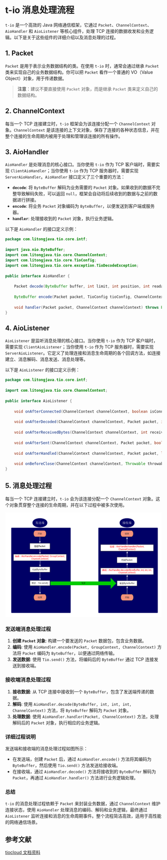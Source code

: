 # t-io 消息处理流程

`t-io` 是一个高效的 Java 网络通信框架，它通过 `Packet`、`ChannelContext`、`AioHandler` 和 `AioListener` 等核心组件，处理 TCP 连接的数据收发和业务逻辑。以下是关于这些组件的详细介绍以及消息处理的过程。

## 1. Packet

`Packet` 是用于表示业务数据结构的类。在使用 `t-io` 时，通常会通过继承 `Packet` 类来实现自己的业务数据结构。你可以把 `Packet` 看作一个普通的 VO（Value Object）对象，用于传递数据。

> **注意**：建议不要直接使用 `Packet` 对象，而是继承 `Packet` 类来定义自己的数据结构。

## 2. ChannelContext

每当一个 TCP 连接建立时，`t-io` 框架会为该连接分配一个 `ChannelContext` 对象。`ChannelContext` 是该连接的上下文对象，保存了连接的各种状态信息，并在整个连接的生命周期内被用于处理和管理该连接的所有操作。

## 3. AioHandler

`AioHandler` 是处理消息的核心接口。当你使用 `t-io` 作为 TCP 客户端时，需要实现 `ClientAioHandler`；当你使用 `t-io` 作为 TCP 服务器时，需要实现 `ServerAioHandler`。`AioHandler` 接口定义了三个重要的方法：

- **`decode`**: 将 `ByteBuffer` 解码为业务需要的 `Packet` 对象。如果收到的数据不完整导致解码失败，可以返回 `null`，框架会自动将后续收到的数据与之前的数据进行拼接。
- **`encode`**: 将业务 `Packet` 对象编码为 `ByteBuffer`，以便发送到客户端或服务器。
- **`handler`**: 处理接收到的 `Packet` 对象，执行业务逻辑。

以下是 `AioHandler` 的接口定义示例：

```java
package com.litongjava.tio.core.intf;

import java.nio.ByteBuffer;
import com.litongjava.tio.core.ChannelContext;
import com.litongjava.tio.core.TioConfig;
import com.litongjava.tio.core.exception.TioDecodeException;

public interface AioHandler {

    Packet decode(ByteBuffer buffer, int limit, int position, int readableLength, ChannelContext channelContext) throws TioDecodeException;

    ByteBuffer encode(Packet packet, TioConfig tioConfig, ChannelContext channelContext);

    void handler(Packet packet, ChannelContext channelContext) throws Exception;
}
```

## 4. AioListener

`AioListener` 是监听消息处理的核心接口。当你使用 `t-io` 作为 TCP 客户端时，需要实现 `ClientAioListener`；当你使用 `t-io` 作为 TCP 服务器时，需要实现 `ServerAioListener`。它定义了处理连接和消息生命周期的各个回调方法，如连接建立、消息解码、消息发送、消息处理等。

以下是 `AioListener` 的接口定义示例：

```java
package com.litongjava.tio.core.intf;

import com.litongjava.tio.core.ChannelContext;

public interface AioListener {

    void onAfterConnected(ChannelContext channelContext, boolean isConnected, boolean isReconnect) throws Exception;

    void onAfterDecoded(ChannelContext channelContext, Packet packet, int packetSize) throws Exception;

    void onAfterReceivedBytes(ChannelContext channelContext, int receivedBytes) throws Exception;

    void onAfterSent(ChannelContext channelContext, Packet packet, boolean isSentSuccess) throws Exception;

    void onAfterHandled(ChannelContext channelContext, Packet packet, long cost) throws Exception;

    void onBeforeClose(ChannelContext channelContext, Throwable throwable, String remark, boolean isRemove) throws Exception;
}
```

## 5. 消息处理过程

每当一个 TCP 连接建立时，`t-io` 会为该连接分配一个 `ChannelContext` 对象。这个对象贯穿整个连接的生命周期，并在以下过程中被多次使用。

![过程](images/01.png)

### 发送端消息处理过程

1. **创建 `Packet` 对象**: 构建一个要发送的 `Packet` 数据包，包含业务数据。
2. **编码**: 使用 `AioHandler.encode(Packet, GroupContext, ChannelContext)` 方法将 `Packet` 编码为 `ByteBuffer`，以便通过网络传输。
3. **发送数据**: 使用 `Tio.send()` 方法，将编码后的 `ByteBuffer` 通过 TCP 连接发送到接收端。

### 接收端消息处理过程

1. **接收数据**: 从 TCP 连接中接收到一个 `ByteBuffer`，包含了发送端传递的数据。
2. **解码**: 使用 `AioHandler.decode(ByteBuffer, int, int, int, ChannelContext)` 方法，将 `ByteBuffer` 解码为 `Packet` 对象。
3. **处理数据**: 使用 `AioHandler.handler(Packet, ChannelContext)` 方法，处理解码后的 `Packet` 对象，执行相应的业务逻辑。

### 详细过程说明

发送端和接收端的消息处理过程如图所示：

- 在发送端，创建 `Packet` 后，通过 `AioHandler.encode()` 方法将其编码为 `ByteBuffer`，然后使用 `Tio.send()` 方法发送给接收端。
- 在接收端，通过 `AioHandler.decode()` 方法将接收到的 `ByteBuffer` 解码为 `Packet`，再通过 `AioHandler.handler()` 方法进行业务逻辑处理。

### 总结

`t-io` 的消息处理过程依赖于 `Packet` 来封装业务数据，通过 `ChannelContext` 维护连接状态，使用 `AioHandler` 处理消息的编码、解码和业务逻辑，最终通过 `AioListener` 监听连接和消息的生命周期事件。整个流程简洁高效，适用于高性能的网络通信场景。

## 参考文献

[tiocloud 文档资料](https://www.tiocloud.com/doc/tio/?pageNumber=1)

